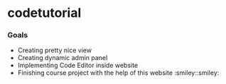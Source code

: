 # codetutorial
<h3>Goals</h3>
<ul>
  <li>Creating pretty nice view</li>
  <li>Creating dynamic admin panel</li>
  <li>Implementing Code Editor inside website</li>
  <li>Finishing course project with the help of this website :smiley::smiley:</li> 
</ul>

